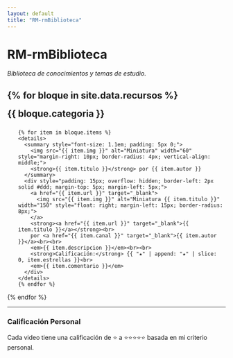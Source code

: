 ```yaml
---
layout: default
title: "RM-rmBiblioteca"
---
```


# RM-rmBiblioteca
*Biblioteca de conocimientos y temas de estudio.*

{% for bloque in site.data.recursos %}
---

  <h2 style="display:inline; vertical-align: middle;">{{ bloque.categoria }}</h2>
  <div style="padding-left: 25px; padding-top: 10px;">

    {% for item in bloque.items %}
    <details>
      <summary style="font-size: 1.1em; padding: 5px 0;">
        <img src="{{ item.img }}" alt="Miniatura" width="60" style="margin-right: 10px; border-radius: 4px; vertical-align: middle;">
        <strong>{{ item.titulo }}</strong> por {{ item.autor }}
      </summary>
      <div style="padding: 15px; overflow: hidden; border-left: 2px solid #ddd; margin-top: 5px; margin-left: 5px;">
        <a href="{{ item.url }}" target="_blank">
          <img src="{{ item.img }}" alt="Miniatura {{ item.titulo }}" width="150" style="float: right; margin-left: 15px; border-radius: 8px;">
        </a>
        <strong><a href="{{ item.url }}" target="_blank">{{ item.titulo }}</a></strong><br>
        por <a href="{{ item.canal }}" target="_blank">{{ item.autor }}</a><br><br>
        <em>{{ item.descripcion }}</em><br><br>
        <strong>Calificación:</strong> {{ "★" | append: "★" | slice: 0, item.estrellas }}<br>
        <em>{{ item.comentario }}</em>
      </div>
    </details>
    {% endfor %}

  </div>
{% endfor %}

---

### Calificación Personal
Cada video tiene una calificación de ⭐ a ⭐⭐⭐⭐⭐ basada en mi criterio personal.
